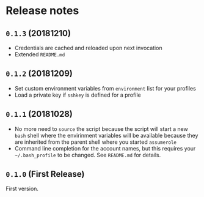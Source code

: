 # Release notes

## `0.1.3` (20181210)

* Credentials are cached and reloaded upon next invocation
* Extended `README.md`

## `0.1.2` (20181209)

* Set custom environment variables from `environment` list for your profiles
* Load a private key if `sshkey` is defined for a profile

## `0.1.1` (20181028)

* No more need to `source` the script because the script will start a new `bash`
  shell where the envirinment variables will be available because they are
  inherited from the parent shell where you started `assumerole`
* Command line completion for the account names, but this requires your
  `~/.bash_profile` to be changed. See `README.md` for details.
  
## `0.1.0` (First Release)

First version.




